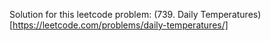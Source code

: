 Solution for this leetcode problem: (739. Daily Temperatures)[https://leetcode.com/problems/daily-temperatures/]
